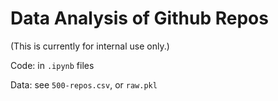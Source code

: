 # Data Analysis of Github Repos

(This is currently for internal use only.)

Code: in `.ipynb` files

Data: see `500-repos.csv`, or `raw.pkl`
